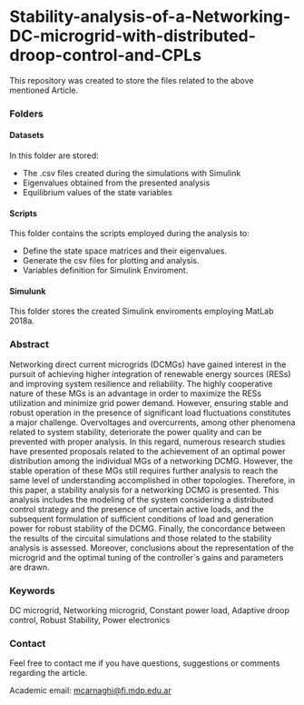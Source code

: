 # Stability-analysis-of-a-Networking-DC-microgrid-with-distributed-droop-control-and-CPLs


This repository was created to store the files related to the above mentioned Article.


### Folders

#### Datasets
In this folder are stored:
+ The .csv files created during the simulations with Simulink
+ Eigenvalues obtained from the presented analysis
+ Equilibrium values of the state variables

#### Scripts
This folder contains the scripts employed during the analysis to:
+ Define the state space matrices and their eigenvalues.
+ Generate the csv files for plotting and analysis.
+ Variables definition for Simulink Enviroment.

#### Simulunk
This folder stores the created Simulink enviroments employing MatLab 2018a.

### Abstract

Networking direct current microgrids (DCMGs) have gained interest in the pursuit of achieving higher integration of renewable energy sources (RESs) and improving system resilience and reliability.
The highly cooperative nature of these MGs is an advantage in order to maximize the RESs utilization and minimize grid power demand.
However, ensuring stable and robust operation in the presence of significant load fluctuations constitutes a major challenge.
Overvoltages and overcurrents, among other phenomena related to system stability, deteriorate the power quality and can be prevented with proper analysis.
In this regard, numerous research studies have presented proposals related to the achievement of an optimal power distribution among the individual MGs of a networking DCMG.
However, the stable operation of these MGs still requires further analysis to reach the same level of understanding accomplished in other topologies.
Therefore, in this paper, a stability analysis for a networking DCMG is presented.
This analysis includes the modeling of the system considering a distributed control strategy and the presence of uncertain active loads, and the subsequent formulation of sufficient conditions of load and generation power for robust stability of the DCMG.
Finally, the concordance between the results of the circuital simulations and those related to the stability analysis is assessed. Moreover, conclusions about the representation of the microgrid and the optimal tuning of the controller´s gains and parameters are drawn. 

### Keywords

DC microgrid, Networking microgrid, Constant power load, Adaptive droop control, Robust Stability, Power electronics

### Contact

Feel free to contact me if you have questions, suggestions or comments regarding the article.

Academic email: mcarnaghi@fi.mdp.edu.ar
